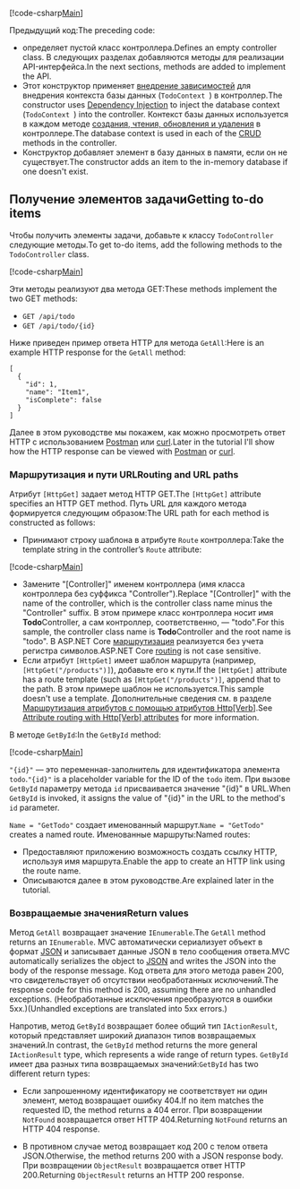 [!code-csharp[Main](../../tutorials/first-web-api/sample/TodoApi/Controllers/TodoController2.cs?name=snippet_todo1)]

<span data-ttu-id="84937-101">Предыдущий код:</span><span class="sxs-lookup"><span data-stu-id="84937-101">The preceding code:</span></span>

* <span data-ttu-id="84937-102">определяет пустой класс контроллера.</span><span class="sxs-lookup"><span data-stu-id="84937-102">Defines an empty controller class.</span></span> <span data-ttu-id="84937-103">В следующих разделах добавляются методы для реализации API-интерфейса.</span><span class="sxs-lookup"><span data-stu-id="84937-103">In the next sections, methods are added to implement the API.</span></span>
* <span data-ttu-id="84937-104">Этот конструктор применяет [внедрение зависимостей](xref:fundamentals/dependency-injection) для внедрения контекста базы данных (`TodoContext `) в контроллер.</span><span class="sxs-lookup"><span data-stu-id="84937-104">The constructor uses [Dependency Injection](xref:fundamentals/dependency-injection) to inject the database context (`TodoContext `) into the controller.</span></span> <span data-ttu-id="84937-105">Контекст базы данных используется в каждом методе [создания, чтения, обновления и удаления](https://wikipedia.org/wiki/Create,_read,_update_and_delete) в контроллере.</span><span class="sxs-lookup"><span data-stu-id="84937-105">The database context is used in each of the [CRUD](https://wikipedia.org/wiki/Create,_read,_update_and_delete) methods in the controller.</span></span>
* <span data-ttu-id="84937-106">Конструктор добавляет элемент в базу данных в памяти, если он не существует.</span><span class="sxs-lookup"><span data-stu-id="84937-106">The constructor adds an item to the in-memory database if one doesn't exist.</span></span>

## <a name="getting-to-do-items"></a><span data-ttu-id="84937-107">Получение элементов задачи</span><span class="sxs-lookup"><span data-stu-id="84937-107">Getting to-do items</span></span>

<span data-ttu-id="84937-108">Чтобы получить элементы задачи, добавьте к классу `TodoController` следующие методы.</span><span class="sxs-lookup"><span data-stu-id="84937-108">To get to-do items, add the following methods to the `TodoController` class.</span></span>

[!code-csharp[Main](../../tutorials/first-web-api/sample/TodoApi/Controllers/TodoController.cs?name=snippet_GetAll)]

<span data-ttu-id="84937-109">Эти методы реализуют два метода GET:</span><span class="sxs-lookup"><span data-stu-id="84937-109">These methods implement the two GET methods:</span></span>

* `GET /api/todo`
* `GET /api/todo/{id}`

<span data-ttu-id="84937-110">Ниже приведен пример ответа HTTP для метода `GetAll`:</span><span class="sxs-lookup"><span data-stu-id="84937-110">Here is an example HTTP response for the `GetAll` method:</span></span>

```
[
  {
    "id": 1,
    "name": "Item1",
    "isComplete": false
  }
]
   ```

<span data-ttu-id="84937-111">Далее в этом руководстве мы покажем, как можно просмотреть ответ HTTP с использованием [Postman](https://www.getpostman.com/) или [curl](https://developer.apple.com/legacy/library/documentation/Darwin/Reference/ManPages/man1/curl.1.html).</span><span class="sxs-lookup"><span data-stu-id="84937-111">Later in the tutorial I'll show how the HTTP response can be viewed with [Postman](https://www.getpostman.com/) or [curl](https://developer.apple.com/legacy/library/documentation/Darwin/Reference/ManPages/man1/curl.1.html).</span></span>

### <a name="routing-and-url-paths"></a><span data-ttu-id="84937-112">Маршрутизация и пути URL</span><span class="sxs-lookup"><span data-stu-id="84937-112">Routing and URL paths</span></span>

<span data-ttu-id="84937-113">Атрибут `[HttpGet]` задает метод HTTP GET.</span><span class="sxs-lookup"><span data-stu-id="84937-113">The `[HttpGet]` attribute specifies an HTTP GET method.</span></span> <span data-ttu-id="84937-114">Путь URL для каждого метода формируется следующим образом:</span><span class="sxs-lookup"><span data-stu-id="84937-114">The URL path for each method is constructed as follows:</span></span>

* <span data-ttu-id="84937-115">Принимают строку шаблона в атрибуте `Route` контроллера:</span><span class="sxs-lookup"><span data-stu-id="84937-115">Take the template string in the controller’s `Route` attribute:</span></span>

[!code-csharp[Main](../../tutorials/first-web-api/sample/TodoApi/Controllers/TodoController.cs?name=TodoController&highlight=3)]

* <span data-ttu-id="84937-116">Замените "[Controller]" именем контроллера (имя класса контроллера без суффикса "Controller").</span><span class="sxs-lookup"><span data-stu-id="84937-116">Replace "[Controller]" with the name of the controller, which is the controller class name minus the "Controller" suffix.</span></span> <span data-ttu-id="84937-117">В этом примере класс контроллера носит имя **Todo**Controller, а сам контроллер, соответственно, — "todo".</span><span class="sxs-lookup"><span data-stu-id="84937-117">For this sample, the controller class name is **Todo**Controller and the root name is "todo".</span></span> <span data-ttu-id="84937-118">В ASP.NET Core [маршрутизация](xref:mvc/controllers/routing) реализуется без учета регистра символов.</span><span class="sxs-lookup"><span data-stu-id="84937-118">ASP.NET Core [routing](xref:mvc/controllers/routing) is not case sensitive.</span></span>
* <span data-ttu-id="84937-119">Если атрибут `[HttpGet]` имеет шаблон маршрута (например, `[HttpGet("/products")]`), добавьте его к пути.</span><span class="sxs-lookup"><span data-stu-id="84937-119">If the `[HttpGet]` attribute has a route template (such as `[HttpGet("/products")]`, append that to the path.</span></span> <span data-ttu-id="84937-120">В этом примере шаблон не используется.</span><span class="sxs-lookup"><span data-stu-id="84937-120">This sample doesn't use a template.</span></span> <span data-ttu-id="84937-121">Дополнительные сведения см. в разделе [Маршрутизация атрибутов с помощью атрибутов Http[Verb]](xref:mvc/controllers/routing#attribute-routing-with-httpverb-attributes).</span><span class="sxs-lookup"><span data-stu-id="84937-121">See [Attribute routing with Http[Verb] attributes](xref:mvc/controllers/routing#attribute-routing-with-httpverb-attributes) for more information.</span></span>

<span data-ttu-id="84937-122">В методе `GetById`:</span><span class="sxs-lookup"><span data-stu-id="84937-122">In the `GetById` method:</span></span>

[!code-csharp[Main](../../tutorials/first-web-api/sample/TodoApi/Controllers/TodoController.cs?name=snippet_GetByID&highlight=1-2)]

<span data-ttu-id="84937-123">`"{id}"` — это переменная-заполнитель для идентификатора элемента `todo`.</span><span class="sxs-lookup"><span data-stu-id="84937-123">`"{id}"` is a placeholder variable for the ID of the `todo` item.</span></span> <span data-ttu-id="84937-124">При вызове `GetById` параметру метода `id` присваивается значение "{id}" в URL.</span><span class="sxs-lookup"><span data-stu-id="84937-124">When `GetById` is invoked, it assigns the value of "{id}" in the URL to the method's `id` parameter.</span></span>

<span data-ttu-id="84937-125">`Name = "GetTodo"` создает именованный маршрут.</span><span class="sxs-lookup"><span data-stu-id="84937-125">`Name = "GetTodo"` creates a named route.</span></span> <span data-ttu-id="84937-126">Именованные маршруты:</span><span class="sxs-lookup"><span data-stu-id="84937-126">Named routes:</span></span>

* <span data-ttu-id="84937-127">Предоставляют приложению возможность создать ссылку HTTP, используя имя маршрута.</span><span class="sxs-lookup"><span data-stu-id="84937-127">Enable the app to create an HTTP link using the route name.</span></span>
* <span data-ttu-id="84937-128">Описываются далее в этом руководстве.</span><span class="sxs-lookup"><span data-stu-id="84937-128">Are explained later in the tutorial.</span></span>

### <a name="return-values"></a><span data-ttu-id="84937-129">Возвращаемые значения</span><span class="sxs-lookup"><span data-stu-id="84937-129">Return values</span></span>

<span data-ttu-id="84937-130">Метод `GetAll` возвращает значение `IEnumerable`.</span><span class="sxs-lookup"><span data-stu-id="84937-130">The `GetAll` method returns an `IEnumerable`.</span></span> <span data-ttu-id="84937-131">MVC автоматически сериализует объект в формат [JSON](http://www.json.org/) и записывает данные JSON в тело сообщения ответа.</span><span class="sxs-lookup"><span data-stu-id="84937-131">MVC automatically serializes the object to [JSON](http://www.json.org/) and writes the JSON into the body of the response message.</span></span> <span data-ttu-id="84937-132">Код ответа для этого метода равен 200, что свидетельствует об отсутствии необработанных исключений.</span><span class="sxs-lookup"><span data-stu-id="84937-132">The response code for this method is 200, assuming there are no unhandled exceptions.</span></span> <span data-ttu-id="84937-133">(Необработанные исключения преобразуются в ошибки 5xx.)</span><span class="sxs-lookup"><span data-stu-id="84937-133">(Unhandled exceptions are translated into 5xx errors.)</span></span>

<span data-ttu-id="84937-134">Напротив, метод `GetById` возвращает более общий тип `IActionResult`, который представляет широкий диапазон типов возвращаемых значений.</span><span class="sxs-lookup"><span data-stu-id="84937-134">In contrast, the `GetById` method returns the more general `IActionResult` type, which represents a wide range of return types.</span></span> <span data-ttu-id="84937-135">`GetById` имеет два разных типа возвращаемых значений:</span><span class="sxs-lookup"><span data-stu-id="84937-135">`GetById` has two different return types:</span></span>

* <span data-ttu-id="84937-136">Если запрошенному идентификатору не соответствует ни один элемент, метод возвращает ошибку 404.</span><span class="sxs-lookup"><span data-stu-id="84937-136">If no item matches the requested ID, the method returns a 404 error.</span></span> <span data-ttu-id="84937-137">При возвращении `NotFound` возвращается ответ HTTP 404.</span><span class="sxs-lookup"><span data-stu-id="84937-137">Returning `NotFound` returns an HTTP 404 response.</span></span>

* <span data-ttu-id="84937-138">В противном случае метод возвращает код 200 с телом ответа JSON.</span><span class="sxs-lookup"><span data-stu-id="84937-138">Otherwise, the method returns 200 with a JSON response body.</span></span> <span data-ttu-id="84937-139">При возвращении `ObjectResult` возвращается ответ HTTP 200.</span><span class="sxs-lookup"><span data-stu-id="84937-139">Returning `ObjectResult` returns an HTTP 200 response.</span></span>
